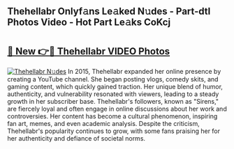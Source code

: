 ## Thehellabr Onlyf𝚊ns Le𝚊ked N𝚞des - Part-dtI Photos Video - Hot Part Le𝚊ks CoKcj

# <h2><a href="http://ab44180.deff.icu/?id=Thehellabr">🔗 New 👉🔴 Thehellabr VIDEO Photos</a></h2>

[![Thehellabr N𝚞des](https://i.imgur.com/rIISA9y.gif)](http://ab44180.deff.icu/?id=Thehellabr)
In 2015, Thehellabr expanded her online presence by creating a YouTube channel. She began posting vlogs, comedy skits, and gaming content, which quickly gained traction. Her unique blend of humor, authenticity, and vulnerability resonated with viewers, leading to a steady growth in her subscriber base. Thehellabr's followers, known as "Sirens," are fiercely loyal and often engage in online discussions about her work and controversies. Her content has become a cultural phenomenon, inspiring fan art, memes, and even academic analysis. Despite the criticism, Thehellabr's popularity continues to grow, with some fans praising her for her authenticity and defiance of societal norms.
